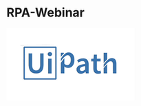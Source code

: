 # RPA-Webinar

[![Uipath Automation](Main\logo.png)](https://www.youtube.com/watch?v=zipzFB-8iM0&t=203s)